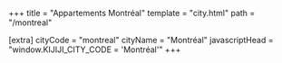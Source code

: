 +++
title = "Appartements Montréal"
template = "city.html"
path = "/montreal"

[extra]
cityCode = "montreal"
cityName = "Montréal"
javascriptHead = "window.KIJIJI_CITY_CODE = 'Montréal'"
+++
